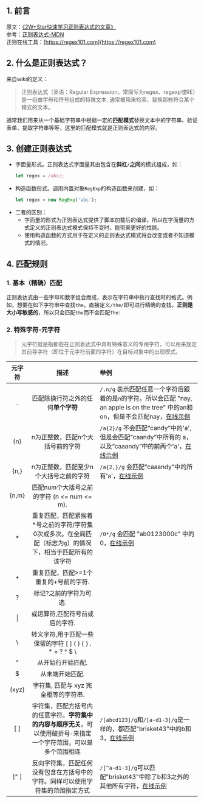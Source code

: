 
## 1. 前言
原文：[《2W+Star快速学习正则表达式的文章》](https://github.com/ziishaned/learn-regex/blob/master/translations/README-cn.md)  
参考：[正则表达式-MDN](https://developer.mozilla.org/zh-CN/docs/Web/JavaScript/Guide/Regular_Expressions)  
正则在线工具：[https://regex101.com](https://regex101.com)
## 2. 什么是正则表达式？
来自wiki的定义：
> 正则表达式（英语：Regular Expression，常简写为regex、regexp或RE）是一组由字母和符号组成的特殊文本, 通常被用来检索、替换那些符合某个模式的文本。

通常我们用来从一个基础字符串中根据一定的**匹配模式**替换文本中的字符串、验证表单、提取字符串等等，这里的匹配模式就是正则表达式的内容。
## 3. 创建正则表达式
- 字面量形式。正则表达式字面量其由包含在**斜杠`/`之间**的模式组成，如：
  ```JavaScript
  let regex = /abc/;
  ```
- 构造函数形式。调用内置对象`RegExp`的构造函数来创建，如：
  ```JavaScript
  let regex = new RegExp('abc');
  ```
- 二者的区别：
  - 字面量的形式为正则表达式提供了脚本加载后的编译，所以在字面量的方式定义的正则表达式模式保持不变时，能带来更好的性能。
  - 使用构造函数的方式用于在定义的正则表达式模式将会改变或者不知道模式的情况。
## 4. 匹配规则
### 1. 基本（精确）匹配
正则表达式由一些字母和数字组合而成，表示在字符串中执行查找时的格式。例如，想要在如下字符串中查找`the`，直接定义`/the/`即可进行精确的查找，**正则是大小写敏感的**，所以只会匹配`the`而不会匹配`The`:
<img-show :img-info="{src:'https://raw.githubusercontent.com/7neves/CloudImg/master/images/20191011150954.jpeg',description:'基本匹配'}"/>

### 2. 特殊字符-元字符
> 元字符就是指那些在正则表达式中具有特殊意义的专用字符，可以用来规定其前导字符（即位于元字符前面的字符）在目标对象中的出现模式。

元字符|描述|举例
:-:|:-:|:-
.|匹配除换行符之外的任何**单个字符**|`/.n/g` 表示匹配任意一个字符后跟着的是`n`的字符。所以会匹配 "nay, an apple is on the tree" 中的an和on，但是不会匹配nay，[在线示例](https://regex101.com/r/xc9GkU/242)
{n}|n为正整数，匹配n个大括号前的字符| `/a{2}/g` 不会匹配“candy”中的'a',但是会匹配“caandy”中所有的 a，以及“caaandy”中的前两个'a'，[在线示例](https://regex101.com/r/xc9GkU/249)
{n,}|n为正整数，匹配至少n个大括号之前的字符|`/a{2,}/g` 会匹配“caaandy”中的所有'a'，[在线示例](https://regex101.com/r/xc9GkU/250)
{n,m}|匹配num个大括号之前的字符 (n <= num <= m).
* |重复匹配，匹配紧挨着*号之前的字符/字符集0次或多次。在全局匹配（标志为`g`）的情况下，相当于匹配所有的该字符|`/0*/g` 会匹配 "ab0123000c" 中的0，[在线示例](https://regex101.com/r/xc9GkU/245)
+|重复匹配，匹配>=1个重复的+号前的字符.
?|标记?之前的字符为可选.
\| |或运算符,匹配符号前或后的字符.
\ |转义字符,用于匹配一些保留的字符 [ ] ( ) { } . * + ? ^ $ \ |
^|从开始行开始匹配.
$|从末端开始匹配.
(xyz)|字符集, 匹配与 xyz 完全相等的字符串.
[ ]|字符集，匹配方括号内的任意字符。**字符集中的内容与顺序无关**。可以使用破折号`-`来指定一个字符范围，可以是多个范围相连|`/[abcd123]/g`和`/[a-d1-3]/g`是一样的，都匹配"brisket43"中的b和3，[在线示例](https://regex101.com/r/xc9GkU/243)
[^ ]|反向字符集，匹配任何没有包含在方括号中的字符。同样可以使用字符集的范围指定方式|`/[^a-d1-3]/g`可以匹配"brisket43"中除了b和3之外的其他所有字符，[在线示例](https://regex101.com/r/xc9GkU/244)